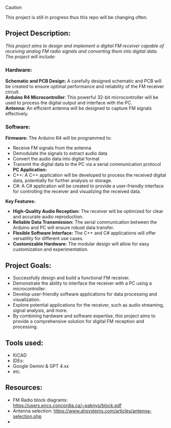 > [!CAUTION]
> This project is still in progress thus this repo will be changing often. 

## Project Description: 
_This project aims to design and implement a digital FM receiver capable of receiving analog FM radio signals and converting them into digital data. The project will include:_

### Hardware:

**Schematic and PCB Design:** A carefully designed schematic and PCB will be created to ensure optimal performance and reliability of the FM receiver circuit. </br>
**Arduino R4 Microcontroller**: This powerful 32-bit microcontroller will be used to process the digital output and interface with the PC. </br>
**Antenna:** An efficient antenna will be designed to capture FM signals effectively. </br>

### Software:
**Firmware:** The Arduino R4 will be programmed to:
- Receive FM signals from the antenna </br>
- Demodulate the signals to extract audio data </br>
- Convert the audio data into digital format </br>
- Transmit the digital data to the PC via a serial communication protocol </br>
**PC Application:**
- C++: A C++ application will be developed to process the received digital data, potentially for further analysis or storage. </br>
- C#: A C# application will be created to provide a user-friendly interface for controlling the receiver and visualizing the received data. </br> 

**Key Features:**
- **High-Quality Audio Reception:** The receiver will be optimized for clear and accurate audio reproduction. </br>
- **Reliable Data Transmission:** The serial communication between the Arduino and PC will ensure robust data transfer. </br>
- **Flexible Software Interface:** The C++ and C# applications will offer versatility for different use cases. </br>
- **Customizable Hardware:** The modular design will allow for easy customization and experimentation. </br>


## Project Goals:
- Successfully design and build a functional FM receiver. </br>
- Demonstrate the ability to interface the receiver with a PC using a microcontroller. </br>
- Develop user-friendly software applications for data processing and visualization. </br>
- Explore potential applications for the receiver, such as audio streaming, signal analysis, and more. </br>
- By combining hardware and software expertise, this project aims to provide a comprehensive solution for digital FM reception and processing. </br>

## Tools used: 
- KiCAD </br>
- IDEs: </br>
- Google Gemini & GPT 4.xx </br>
- etc. </br>
## Resources: 
- FM Radio block diagrams: https://users.encs.concordia.ca/~paknys/block.pdf </br>
- Antenna selection: https://www.ahsystems.com/articles/antenna-selection.php </br>
- 

